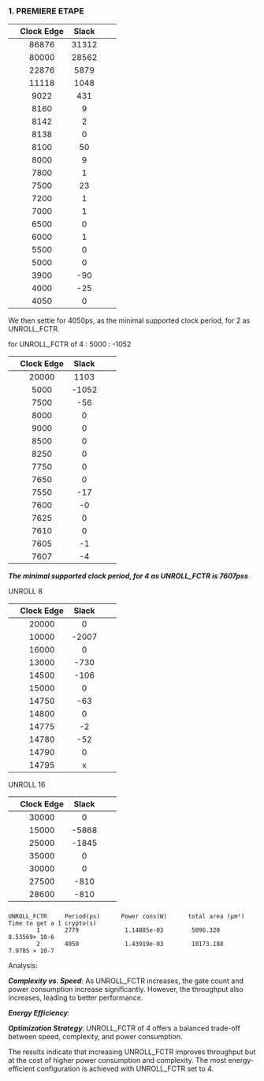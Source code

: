            
### 1. PREMIERE ETAPE

|       | Clock Edge      |   Slack    |       |       |
|---    |:-:    |:-:    |:-:    |--:    |
|       |    86876   |    31312   |       |       |
|       |    80000   |   28562    |       |       |
|       |    22876   |   5879     |       |       |
|       |    11118   |   1048    |       |       |
|       |    9022   |    431   |       |       |
|       |    8160   |      9   |       |       |
|       |    8142   |      2   |       |       |
|       |    8138   |      0 |       |       |
|       |    8100   |      50   |       |       |
|       |    8000   |      9 |       |       |
|       |    7800   |      1 |       |       |
|       |    7500   |     23  |       |       |
|       |    7200   |     1  |       |       |
|       |    7000   |     1  |       |       |
|       |     6500  |    0   |       |       |
|       |     6000  |      1 |       |       |
|       |     5500  |      0 |       |       |
|       |     5000  |     0  |       |       |
|       |     3900  |    -90   |       |       |
|       |      4000 |      -25 |       |       |
|       |     4050  |   0    |       |       |

We then settle for 4050ps, as the minimal supported clock period, for 2 as UNROLL_FCTR.

for UNROLL_FCTR of 4 : 5000 : -1052

|       | Clock Edge      |   Slack    |       |       |
|---    |:-:    |:-:    |:-:    |--:    |
|       |    20000   |    1103   |       |       |
|       |   5000    |    -1052   |       |       |
|       |   7500    |    -56   |       |       |
|       |   8000    |    0   |       |       |
|       |   9000    |    0   |       |       |
|       |   8500    |    0   |       |       |
|       |   8250    |    0   |       |       |
|       |   7750    |    0   |       |       |
|       |   7650    |    0   |       |       |
|       |   7550    |    -17   |       |       |
|       |   7600    |    -0   |       |       |
|       |   7625    |    0   |       |       |
|       |   7610    |    0   |       |       |
|       |   7605    |    -1   |       |       |
|       |   7607    |    -4   |       |       |

***The minimal supported clock period, for 4 as UNROLL_FCTR is 7607pss*** 

UNROLL 8

|       | Clock Edge      |   Slack    |       |       |
|---    |:-:    |:-:    |:-:    |--:    |
|       |    20000   |   0    |       |       |
|       |    10000   |  -2007    |       |       |
|       |   16000    |     0  |       |       |
|       |   13000    |    -730   |       |       |
|       |   14500    |    -106   |       |       |
|       |   15000    |    0   |       |       |
|       |   14750    |    -63   |       |       |
|       |   14800    |    0   |       |       |
|       |   14775    |    -2   |       |       |
|       |   14780    |    -52   |       |       |
|       |   14790    |    0  |       |       |
|       |   14795    |    x  |       |       |

UNROLL 16

|       | Clock Edge      |   Slack    |       |       |
|---    |:-:    |:-:    |:-:    |--:    |
|       |   30000    |  0     |       |       |
|       |    15000   |   -5868   |       |       |
|       |   25000    |  -1845    |       |       |
|       |   35000    |    0   |       |       |
|       |   30000    |    0   |       |       |
|       |   27500    |    -810   |       |       |
|       |   28600    |    -810   |       |       |

### 

    UNROLL_FCTR     Period(ps)      Power cons(W)      total area (µm²)       Time to get a 1 crypto(s)
            1       2779             1.14885e-03        5096.320               8.53569× 10-6
            2       4050             1.43919e-03        10173.188              7.9785 × 10-7

Analysis:

***Complexity vs. Speed***: As UNROLL_FCTR increases, the gate count and power consumption increase significantly. However, the throughput also increases, leading to better performance.

***Energy Efficiency***: 

***Optimization Strategy***: UNROLL_FCTR of 4 offers a balanced trade-off between speed, complexity, and power consumption.

The results indicate that increasing UNROLL_FCTR improves throughput but at the cost of higher power consumption and complexity. The most energy-efficient configuration is achieved with UNROLL_FCTR set to 4.

